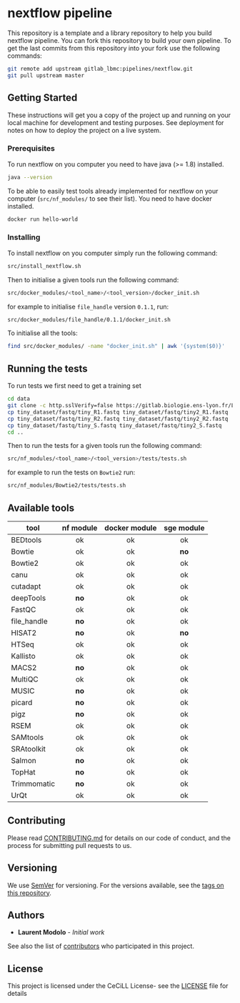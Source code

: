 # nextflow pipeline

This repository is a template and a library repository to help you build nextflow pipeline.
You can fork this repository to build your own pipeline.
To get the last commits from this repository into your fork use the following commands:

```sh
git remote add upstream gitlab_lbmc:pipelines/nextflow.git
git pull upstream master
```

## Getting Started

These instructions will get you a copy of the project up and running on your local machine for development and testing purposes. See deployment for notes on how to deploy the project on a live system.

### Prerequisites

To run nextflow on you computer you need to have java (>= 1.8) installed.

```sh
java --version
```

To be able to easily test tools already implemented for nextflow on your computer (`src/nf_modules/` to see their list). You need to have docker installed.

```sh
docker run hello-world
```

### Installing

To install nextflow on you computer simply run the following command:

```sh
src/install_nextflow.sh
```

Then to initialise a given tools run the following command:

```sh
src/docker_modules/<tool_name>/<tool_version>/docker_init.sh
```

for example to initialise `file_handle` version `0.1.1`, run:

```sh
src/docker_modules/file_handle/0.1.1/docker_init.sh
```

To initialise all the tools:
```sh
find src/docker_modules/ -name "docker_init.sh" | awk '{system($0)}'
```

## Running the tests

To run tests we first need to get a training set
```sh
cd data
git clone -c http.sslVerify=false https://gitlab.biologie.ens-lyon.fr/LBMC/tiny_dataset.git
cp tiny_dataset/fastq/tiny_R1.fastq tiny_dataset/fastq/tiny2_R1.fastq
cp tiny_dataset/fastq/tiny_R2.fastq tiny_dataset/fastq/tiny2_R2.fastq
cp tiny_dataset/fastq/tiny_S.fastq tiny_dataset/fastq/tiny2_S.fastq
cd ..
```

Then to run the tests for a given tools run the following command:

```sh
src/nf_modules/<tool_name>/<tool_version>/tests/tests.sh
```

for example to run the tests on `Bowtie2` run:

```sh
src/nf_modules/Bowtie2/tests/tests.sh
```

## Available tools

| tool | nf module | docker module | sge module |
|------|:---------:|:-------------:|:----------:|
BEDtools | ok | ok | ok
Bowtie | ok | ok | **no**
Bowtie2 | ok | ok | ok
canu | ok | ok | ok
cutadapt | ok | ok | ok
deepTools | **no** | ok | ok
FastQC | ok | ok | ok
file_handle | **no** | ok | ok
HISAT2 | **no** | ok | **no**
HTSeq | ok | ok | ok
Kallisto | ok | ok | ok
MACS2 | **no** | ok | ok
MultiQC | ok | ok | ok
MUSIC | **no** | ok | ok
picard | **no** | ok | ok
pigz | **no** | ok | ok
RSEM | ok | ok | ok
SAMtools | ok | ok | ok
SRAtoolkit | ok | ok | ok
Salmon | **no** | ok | ok
TopHat | **no** | ok | ok
Trimmomatic | **no** | ok | ok
UrQt | ok | ok | ok


## Contributing

Please read [CONTRIBUTING.md](CONTRIBUTING.md) for details on our code of conduct, and the process for submitting pull requests to us.

## Versioning

We use [SemVer](http://semver.org/) for versioning. For the versions available, see the [tags on this repository](https://gitlab.biologie.ens-lyon.fr/pipelines/nextflow/tags). 

## Authors

* **Laurent Modolo** - *Initial work*

See also the list of [contributors](https://gitlab.biologie.ens-lyon.fr/pipelines/nextflow/graphs/master) who participated in this project.

## License

This project is licensed under the CeCiLL License- see the [LICENSE](LICENSE) file for details

